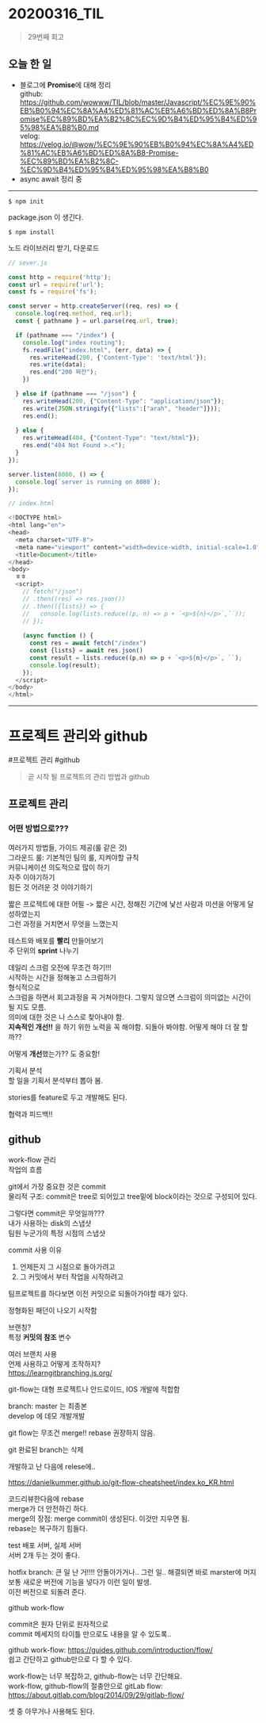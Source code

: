 # 20200316_TIL

> 29번째 회고



## 오늘 한 일
   
- 블로그에 **Promise**에 대해 정리  
  github: https://github.com/wowww/TIL/blob/master/Javascript/%EC%9E%90%EB%B0%94%EC%8A%A4%ED%81%AC%EB%A6%BD%ED%8A%B8Promise%EC%89%BD%EA%B2%8C%EC%9D%B4%ED%95%B4%ED%95%98%EA%B8%B0.md  
  velog: https://velog.io/@wow/%EC%9E%90%EB%B0%94%EC%8A%A4%ED%81%AC%EB%A6%BD%ED%8A%B8-Promise-%EC%89%BD%EA%B2%8C-%EC%9D%B4%ED%95%B4%ED%95%98%EA%B8%B0  
- async await 정리 중  

-----
```
$ npm init
```
package.json 이 생긴다.   


```
$ npm install
```
노드 라이브러리 받기, 다운로드  
``` javascript
// sever.js

const http = require('http');
const url = require('url');
const fs = require('fs');

const server = http.createServer((req, res) => {
  console.log(req.method, req.url);
  const { pathname } = url.parse(req.url, true);

  if (pathname === "/index") {
    console.log("index routing");
    fs.readFile("index.html", (err, data) => {
      res.writeHead(200, {'Content-Type': 'text/html'});
      res.write(data);
      res.end("200 짜잔");
    })

  } else if (pathname === "/json") {
    res.writeHead(200, {"Content-Type": "application/json"});
    res.write(JSON.stringify({"lists":["arah", "header"]}));
    res.end();
    
  } else {
    res.writeHead(404, {"Content-Type": "text/html"});
    res.end("404 Not Found >.<");
  }
});

server.listen(8080, () => {
  console.log(`server is running on 8080`);
});

```
``` javascript
// index.html

<!DOCTYPE html>
<html lang="en">
<head>
  <meta charset="UTF-8">
  <meta name="viewport" content="width=device-width, initial-scale=1.0">
  <title>Document</title>
</head>
<body>
  ㅎㅎ
  <script>
    // fetch("/json")
    // .then((res) => res.json())
    // .then(({lists}) => {
    //   console.log(lists.reduce((p, n) => p + `<p>${n}</p>`,``));
    // });
    
    (async function () {
      const res = await fetch("/index")
      const {lists} = await res.json()
      const result = lists.reduce((p,n) => p + `<p>${n}</p>`, ``);
      console.log(result);
    });
  </script>
</body>
</html>
```


-----

# 프로젝트 관리와 github
#프로젝트 관리 #github  

>  곧 시작 될 프로젝트의 관리 방법과 github

## 프로젝트 관리 

### 어떤 방법으로???  
여러가지 방법들, 가이드 제공(룰 같은 것)  
그라운드 룰: 기본적인 팀의 룰, 지켜야할 규칙  
커뮤니케이션 의도적으로 많이 하기  
자주 이야기하기  
힘든 것 어려운 것 이야기하기  

짧은 프로젝트에 대한 어필 -> 짧은 시간, 정해진 기간에 낯선 사람과 미션을 어떻게 달성하였는지   
그런 과정을 거치면서 무엇을 느꼈는지  

테스트와 배포를 **빨리** 만들어보기  
주 단위의 **sprint** 나누기  


데일리 스크럼 오전에 무조건 하기!!!  
시작하는 시간을 정해놓고 스크럼하기  
형식적으로  
스크럼을 하면서 회고과정을 꼭 거쳐야한다. 그렇지 않으면 스크럼이 의미없는 시간이 될 지도 모름.  
의미에 대한 것은 나 스스로 찾아내야 함.  
**지속적인 개선!!** 을 하기 위한 노력을 꼭 해야함. 되돌아 봐야함. 어떻게 해야 더 잘 할까??  
 
어떻게 **개선**했는가?? 도 중요함!  


기획서 분석  
할 일을 기획서 분석부터 뽑아 봄.  

stories를 feature로 두고 개발해도 된다.  


협력과 피드백!!  


## github  

work-flow 관리  
작업의 흐름  


git에서 가장 중요한 것은 commit  
물리적 구조: commit은 tree로 되어있고 tree밑에 block이라는 것으로 구성되어 있다.  

그렇다면 commit은 무엇일까???  
내가 사용하는 disk의 스냅샷  
팀원 누군가의 특정 시점의 스냅샷  

commit 사용 이유   
1. 언제든지 그 시점으로 돌아가려고  
2. 그 커밋에서 부터 작업을 시작하려고  

팀프로젝트를 하다보면 이전 커밋으로 되돌아가야할 때가 있다.  

정형화된 패던이 나오기 시작함  

브랜칭?  
특정 **커밋의 참조** 변수  

여러 브랜치 사용  
언제 사용하고 어떻게 조작하지?  
https://learngitbranching.js.org/  

git-flow는 대형 프로젝트나 안드로이드, IOS 개발에 적합함  


branch:
master 는 최종본   
develop 에 데모 개발개발   


git flow는 무조건 merge!! rebase 권장하지 않음.  

git 완료된 branch는 삭제  

개발하고 난 다음에 relese에..  

https://danielkummer.github.io/git-flow-cheatsheet/index.ko_KR.html  


코드리뷰한다음에 rebase  
merge가 더 안전하긴 하다.  
merge의 장점: merge commit이 생성된다. 이것만 지우면 됨.  
rebase는 복구하기 힘들다.  

test 배포 서버, 실제 서버  
서버 2개 두는 것이 좋다.  



hotfix branch: 큰 일 난 거!!!! 안돌아가거나.. 그런 일.. 해결되면 바로 marster에 머지    
보통 새로운 버전에 기능을 넣다가 이런 일이 발생.  
이전 버전으로 되돌려 준다.  

github work-flow  

commit은 원자 단위로 원자적으로  
commit 메세지의 타이틀 만으로도 내용을 알 수 있도록..  



github work-flow: https://guides.github.com/introduction/flow/  
쉽고 간단하고 github만으로 다 할 수 있다.  


work-flow는 너무 복잡하고, github-flow는 너무 간단해요.  
work-flow, github-flow의 절충안으로 gitLab flow: https://about.gitlab.com/blog/2014/09/29/gitlab-flow/  

셋 중 아무거나 사용해도 된다.  
